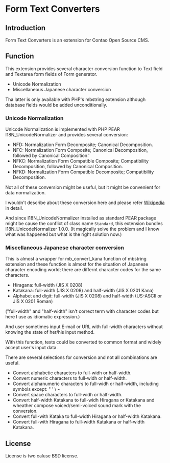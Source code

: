 # Form Text Converters

## Introduction

Form Text Converters is an extension for Contao Open Source CMS.


## Function

This extension provides several character conversion function to Text field
and Textarea form fields of Form generator.

* Unicode Normalization
* Miscellaneous Japanese character conversion

Tha latter is only available with PHP's mbstring extension although database
fields would be added unconditionally.

### Unicode Normalization

Unicode Normalization is implemented with PHP PEAR I18N_UnicodeNormalizer and
provides several conversion:

* NFD:  Normalization Form Decomposite; Canonical Decomposition.
* NFC:  Normalization Form Composite; Canonical Decomposition, followed by Canonical Composition.'
* NFKC: Normalization Form Compatible Composite; Compatibility Decomposition, followed by Canonical Composition.
* NFKD: Normalization Form Compatible Decomposite; Compatibility Decomposition.

Not all of these conversion might be useful, but it might be convenient for
data normalization.

I wouldn't describe about these conversion here and please refer [Wikipedia](http://en.wikipedia.org/wiki/Unicode_equivalence "Unicode equivalence") in detail.

And since I18N_UnicodeNormalizer installed as standard PEAR package might be
cause the conflict of class name `Standard`, this extension bundles
I18N_UnicodeNormalizer 1.0.0.  (It magically solve the problem and I know what
was happened but what is the right solution now.)


### Miscellaneous Japanese character conversion

This is almost a wrapper for mb_convert_kana function of mbstring extension
and these function is almost for the situation of Japanese character encoding
world; there are differnt character codes for the same characters.

* Hiragana: full-width (JIS X 0208)
* Katakana: full-width (JIS X 0208) and half-width (JIS X 0201 Kana)
* Alphabet and digit: full-width (JIS X 0208) and half-width (US-ASCII or JIS X 0201 Roman)

("full-width" and "half-width" isn't correct term with character codes but
here I use as idiomatic expression.)

And user sometimes input E-mail or URL with full-width characters without
knowing the state of her/his input method.

With this function, texts could be converted to common format and widely
accept user's input data.

There are several selections for conversion and not all combinations are
useful.

* Convert alphabetic characters to full-widh or half-width.
* Convert numeric characters to full-widh or half-width.
* Convert alphanumeric characters to full-widh or half-width, including symbols except: " ' \ ~
* Convert space characters to full-widh or half-width.
* Convert half-width Katakana to full-widh Hiragana or Katakana and wheather compose voiced/semi-voiced sound mark with the conversion.
* Convert full-with Kataka to full-width Hiragana or half-width Katakana.
* Convert full-with Hiragana to full-width Katakana or half-width Katakana.


##  License

License is two caluse BSD license.
